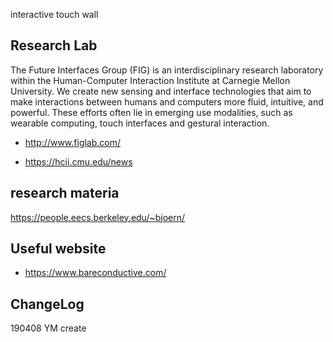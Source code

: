 interactive touch wall

## Research Lab
The Future Interfaces Group (FIG) is an interdisciplinary research laboratory within the Human-Computer Interaction Institute at Carnegie Mellon University. We create new sensing and interface technologies that aim to make interactions between humans and computers more fluid, intuitive, and powerful. These efforts often lie in emerging use modalities, such as wearable computing, touch interfaces and gestural interaction.
- http://www.figlab.com/

- https://hcii.cmu.edu/news

## research materia
https://people.eecs.berkeley.edu/~bjoern/  

## Useful website

- https://www.bareconductive.com/


## ChangeLog
190408 YM create 
